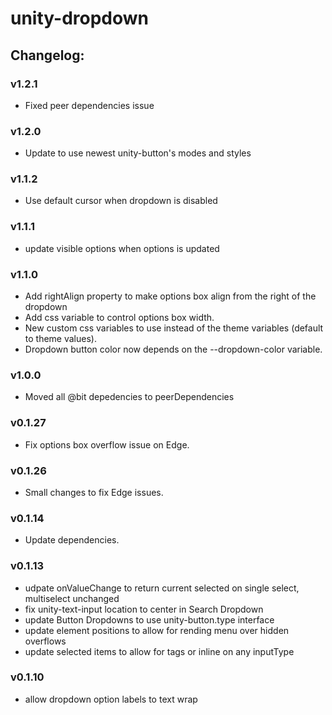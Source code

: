# unity-dropdown

## Changelog:

### v1.2.1
- Fixed peer dependencies issue

### v1.2.0
- Update to use newest unity-button's modes and styles

### v1.1.2
- Use default cursor when dropdown is disabled

### v1.1.1
- update visible options when options is updated

### v1.1.0
- Add rightAlign property to make options box align from the right of the dropdown
- Add css variable to control options box width.
- New custom css variables to use instead of the theme variables (default to theme values).
- Dropdown button color now depends on the --dropdown-color variable.

### v1.0.0
- Moved all @bit depedencies to peerDependencies

### v0.1.27
- Fix options box overflow issue on Edge.

### v0.1.26
- Small changes to fix Edge issues.

### v0.1.14
- Update dependencies.

### v0.1.13
- udpate onValueChange to return current selected on single select, multiselect unchanged
- fix unity-text-input location to center in Search Dropdown
- update Button Dropdowns to use unity-button.type interface
- update element positions to allow for rending menu over hidden overflows
- update selected items to allow for tags or inline on any inputType

### v0.1.10
- allow dropdown option labels to text wrap
